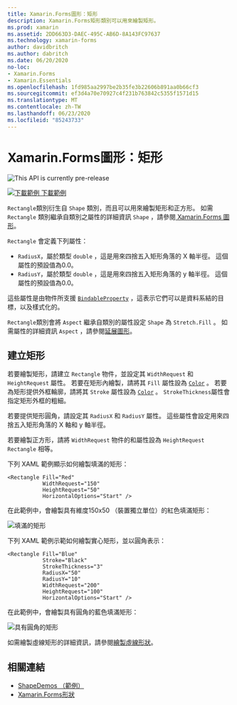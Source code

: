 ```yaml
---
title: Xamarin.Forms圖形：矩形
description: Xamarin.Forms矩形類別可以用來繪製矩形。
ms.prod: xamarin
ms.assetid: 2DD663D3-DAEC-495C-AB6D-8A143FC97637
ms.technology: xamarin-forms
author: davidbritch
ms.author: dabritch
ms.date: 06/20/2020
no-loc:
- Xamarin.Forms
- Xamarin.Essentials
ms.openlocfilehash: 1fd985aa2997be2b35fe3b22606b891aa0b66cf3
ms.sourcegitcommit: ef3d4a70e70927c4f231b763842c5355f1571d15
ms.translationtype: MT
ms.contentlocale: zh-TW
ms.lasthandoff: 06/23/2020
ms.locfileid: "85243733"
---
```

# <a name="xamarinforms-shapes-rectangle"></a>Xamarin.Forms圖形：矩形

![](~/media/shared/preview.png "This API is currently pre-release")

[![下載範例 ](~/media/shared/download.png) 下載範例](https://docs.microsoft.com/samples/xamarin/xamarin-forms-samples/userinterface-shapesdemos/)

`Rectangle`類別衍生自 `Shape` 類別，而且可以用來繪製矩形和正方形。 如需 `Rectangle` 類別繼承自類別之屬性的詳細資訊 `Shape` ，請參閱[ Xamarin.Forms 圖形](index.md)。

`Rectangle` 會定義下列屬性：

- `RadiusX`，屬於類型 `double` ，這是用來四捨五入矩形角落的 X 軸半徑。 這個屬性的預設值為0.0。
- `RadiusY`，屬於類型 `double` ，這是用來四捨五入矩形角落的 y 軸半徑。 這個屬性的預設值為0.0。

這些屬性是由物件所支援 [`BindableProperty`](xref:Xamarin.Forms.BindableProperty) ，這表示它們可以是資料系結的目標，以及樣式化的。

`Rectangle`類別會將 `Aspect` 繼承自類別的屬性設定 `Shape` 為 `Stretch.Fill` 。 如需屬性的詳細資訊 `Aspect` ，請參閱[延展圖形](index.md#stretch-shapes)。

## <a name="create-a-rectangle"></a>建立矩形

若要繪製矩形，請建立 `Rectangle` 物件，並設定其 `WidthRequest` 和 `HeightRequest` 屬性。 若要在矩形內繪製，請將其 `Fill` 屬性設為 [`Color`](xref:Xamarin.Forms.Color) 。 若要為矩形提供外框輪廓，請將其 `Stroke` 屬性設為 [`Color`](xref:Xamarin.Forms.Color) 。 `StrokeThickness`屬性會指定矩形外框的粗細。

若要提供矩形圓角，請設定其 `RadiusX` 和 `RadiusY` 屬性。 這些屬性會設定用來四捨五入矩形角落的 X 軸和 y 軸半徑。

若要繪製正方形，請將 `WidthRequest` 物件的和屬性設為 `HeightRequest` `Rectangle` 相等。

下列 XAML 範例顯示如何繪製填滿的矩形：

```xaml
<Rectangle Fill="Red"
           WidthRequest="150"
           HeightRequest="50"
           HorizontalOptions="Start" />
```

在此範例中，會繪製具有維度150x50 （裝置獨立單位）的紅色填滿矩形：

![填滿的矩形](rectangle-images/filled.png "填滿的矩形")

下列 XAML 範例示範如何繪製實心矩形，並以圓角表示：

```xaml
<Rectangle Fill="Blue"
           Stroke="Black"
           StrokeThickness="3"
           RadiusX="50"
           RadiusY="10"
           WidthRequest="200"
           HeightRequest="100"
           HorizontalOptions="Start" />
```

在此範例中，會繪製具有圓角的藍色填滿矩形：

![具有圓角的矩形](rectangle-images/rounded.png "具有圓角的矩形")

如需繪製虛線矩形的詳細資訊，請參閱[繪製虛線形狀](index.md#draw-dashed-shapes)。

## <a name="related-links"></a>相關連結

- [ShapeDemos （範例）](https://docs.microsoft.com/samples/xamarin/xamarin-forms-samples/userinterface-shapesdemos/)
- [Xamarin.Forms形狀](index.md)
